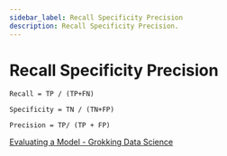 ```yaml
---
sidebar_label: Recall Specificity Precision
description: Recall Specificity Precision.
---
```


# Recall Specificity Precision

```
Recall = TP / (TP+FN)

Specificity = TN / (TN+FP)

Precision = TP/ (TP + FP)
```

[Evaluating a Model - Grokking Data Science](https://www.educative.io/courses/grokking-data-science/xoLErkVRlY9)
